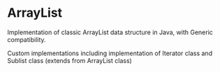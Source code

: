 # ArrayList

Implementation of classic ArrayList data structure in Java, with Generic compatibility.

Custom implementations including implementation of Iterator class and Sublist class (extends from ArrayList class)
